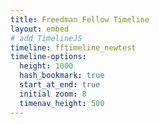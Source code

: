 ```yaml
---
title: Freedman Fellow Timeline
layout: embed
# add TimelineJS
timeline: fftimeline_newtest
timeline-options:
  height: 1000
  hash_bookmark: true
  start_at_end: true
  initial zoom: 8
  timenav_height: 500
---
```

